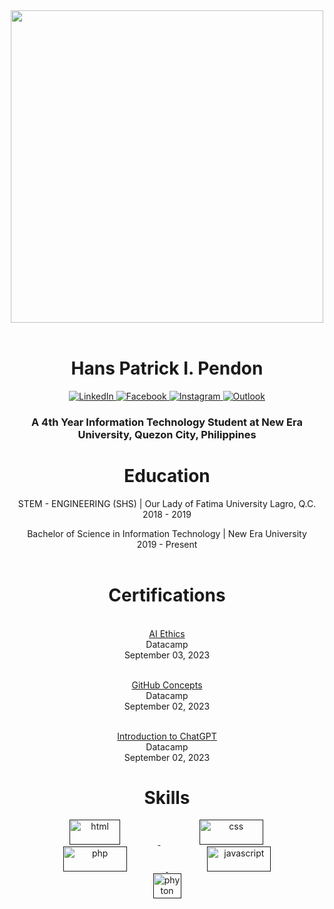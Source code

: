 <header><img src="http://url/image.png" height="500" width="500" ></header>
<h1 align="center">Hans Patrick I. Pendon</h1>

<p align="center">
  <p align="center">
    <a href="https://www.linkedin.com/in/hans-patrick-pendon-170784265/">
        <img src="https://img.shields.io/badge/linkedin-%230077B5.svg?style=for-the-badge&logo=linkedin&logoColor=white" alt="LinkedIn">
    </a>
    <a href="https://www.facebook.com/rickpendon">
        <img src="https://img.shields.io/badge/Facebook-%231877F2.svg?style=for-the-badge&logo=Facebook&logoColor=white" alt="Facebook">
    </a>
    <a href="https://www.instagram.com/rickybabyo7/">
        <img src="https://img.shields.io/badge/Instagram-%23E4405F.svg?style=for-the-badge&logo=Instagram&logoColor=white" alt="Instagram">
    </a>
      <a href="rickypendon@outlook.com">
        <img src="https://img.shields.io/badge/Microsoft_Outlook-0078D4?style=for-the-badge&logo=microsoft-outlook&logoColor=white" alt="Outlook">
      </a> 
  </p>
  </p>
       
</p>

<h3 align="center"> A 4th Year Information Technology Student at New Era University, Quezon City, Philippines</h3>

<h1 align="center">Education</h1>
<p align="center">STEM - ENGINEERING (SHS) | Our Lady of Fatima University Lagro, Q.C. <br>
2018 - 2019 <br></p>
<p align="center">Bachelor of Science in Information Technology | New Era University <br>
2019 - Present <br><br></p>

<h1 align="center">Certifications</h1>
<p align ="center"><a href="https://www.datacamp.com/completed/statement-of-accomplishment/course/062bee16af9dc7e63054d6c0a85d39109931e09e"><br>AI Ethics</a> <br>
                   Datacamp <br>
                   September 03, 2023  </center></p>
<p align ="center">
<a href="https://www.datacamp.com/completed/statement-of-accomplishment/course/7a221f8d3a0432bb7fc4cabb4a8692d1cabe72a3"><br>GitHub Concepts</a><br>
                   Datacamp <br>
                   September 02, 2023 </center></p>
<p align ="center">
<a href="https://www.datacamp.com/completed/statement-of-accomplishment/course/1719530e35dd6bce0c4d5dd6132fc11500c10328"><br>Introduction to ChatGPT</a> <br>
                   Datacamp <br>
                   September 02, 2023 </center></p>




<h1 align="center">Skills</h1>
<p align="center"> 
  <a href="" target="_blank" rel="noreferrer"> <img src="https://img.shields.io/badge/HTML-239120?style=for-the-badge&logo=html5&logoColor=white" alt="html" width="40%" height="40"/> </a> 
  <a href="" target="_blank" rel="noreferrer"> <img src="https://img.shields.io/badge/CSS-239120?&style=for-the-badge&logo=css3&logoColor=white" alt="css" width="45%" height="40"/> </a> 
  <a href="" target="_blank" rel="noreferrer"> <img src="https://img.shields.io/badge/PHP-777BB4?style=for-the-badge&logo=php&logoColor=white" alt="php" width="45%" height="40"/> </a>
  <a href="" target="_blank" rel="noreferrer"> <img src="https://img.shields.io/badge/JavaScript-F7DF1E?style=for-the-badge&logo=javascript&logoColor=black" alt="javascript" width="45%" height="40"/> </a> 
  <a href="" target="_blank" rel="noreferrer"> <img src="https://img.shields.io/badge/Python-3776AB?style=for-the-badge&logo=python&logoColor=white" alt="phyton" width="45" height="40"/> </a>

                   

